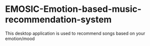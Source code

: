 # EMOSIC-Emotion-based-music-recommendation-system
This desktop application is used to recommend songs based on your emotion/mood
